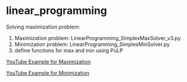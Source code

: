 # linear_programming

Solving maximization problem:

1. Maximization problem: LinearProgramming_SimplexMaxSolver_v3.py
2. Minimization problem: LinearProgramming_SimplexMinSolver.py
3. define functions for max and min using PuLP


[YouTube Example for Maximization](https://www.youtube.com/watch?v=rzRZLGD_aeE)


[YouTube Example for Minimization](https://www.youtube.com/watch?v=nH-MkrTqqew)
